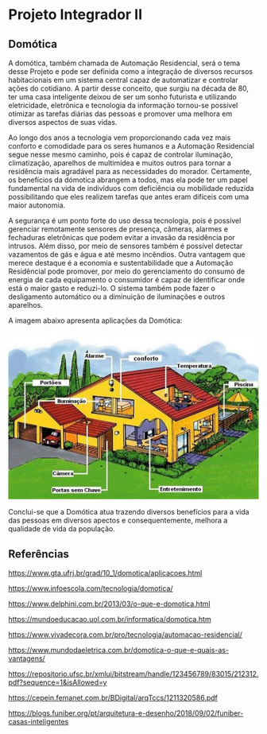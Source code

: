  # Projeto Integrador II
## Domótica
A domótica, também chamada de Automação Residencial, será o tema desse Projeto e pode ser definida como a integração de diversos recursos habitacionais em um sistema central capaz de automatizar e controlar ações do cotidiano. A partir desse conceito, que surgiu na década de 80, ter uma casa inteligente deixou de ser um sonho futurista e utilizando eletricidade, eletrônica e tecnologia da informação tornou-se possível otimizar as tarefas diárias das pessoas e promover uma melhora em diversos aspectos de suas vidas.

Ao longo dos anos a tecnologia vem proporcionando cada vez mais conforto e comodidade para os seres humanos e a Automação Residencial segue nesse mesmo caminho, pois é capaz de controlar iluminação, climatização, aparelhos de multimídea e muitos outros para tornar a residência mais agradável para as necessidades do morador. Certamente, os benefícios da dómotica abrangem a todos, mas ela pode ter um papel fundamental na vida de indivíduos com deficiência ou mobilidade reduzida possibilitando que eles realizem tarefas que antes eram difíceis com uma maior autonomia.

 A segurança é um ponto forte do uso dessa tecnologia, pois é possível gerenciar remotamente sensores de presença, câmeras, alarmes e fechaduras eletrônicas que podem evitar a invasão da residência por intrusos. Além disso, por meio de sensores também é possível detectar vazamentos de gás e água e até mesmo incêndios. Outra vantagem que merece destaque é a economia e sustentabilidade que a Automação Residêncial pode promover, por meio do gerenciamento do consumo de energia de cada equipamento o consumidor é capaz de identificar onde está o maior gasto e reduzi-lo. O sistema também pode fazer o desligamento automático ou a diminuição de iluminações e outros aparelhos.  

A imagem abaixo apresenta aplicações da Domótica:

![Domótica](./Imagens/domotica.PNG)

Conclui-se que a Domótica atua trazendo diversos benefícios para a vida das pessoas em diversos apectos e consequentemente, melhora a qualidade de vida da população. 

## Referências

<https://www.gta.ufrj.br/grad/10_1/domotica/aplicacoes.html>

<https://www.infoescola.com/tecnologia/domotica/>

<https://www.delphini.com.br/2013/03/o-que-e-domotica.html>

<https://mundoeducacao.uol.com.br/informatica/domotica.htm>

<https://www.vivadecora.com.br/pro/tecnologia/automacao-residencial/>

<https://www.mundodaeletrica.com.br/domotica-o-que-e-quais-as-vantagens/>

<https://repositorio.ufsc.br/xmlui/bitstream/handle/123456789/83015/212312.pdf?sequence=1&isAllowed=y>

<https://cepein.femanet.com.br/BDigital/arqTccs/1211320586.pdf>

<https://blogs.funiber.org/pt/arquitetura-e-desenho/2018/09/02/funiber-casas-inteligentes>
